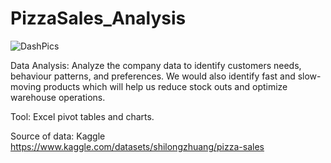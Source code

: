# PizzaSales_Analysis

![DashPics](https://user-images.githubusercontent.com/103915142/235419438-d7fbd0d0-23eb-4519-9805-44fed7d7aa6e.jpg)

Data Analysis: Analyze the company data to identify customers needs, behaviour patterns, and preferences.  We would also identify fast and slow-moving products which will help us reduce stock outs  and optimize warehouse operations.

Tool: Excel pivot tables and charts. 

Source of data: Kaggle https://www.kaggle.com/datasets/shilongzhuang/pizza-sales
